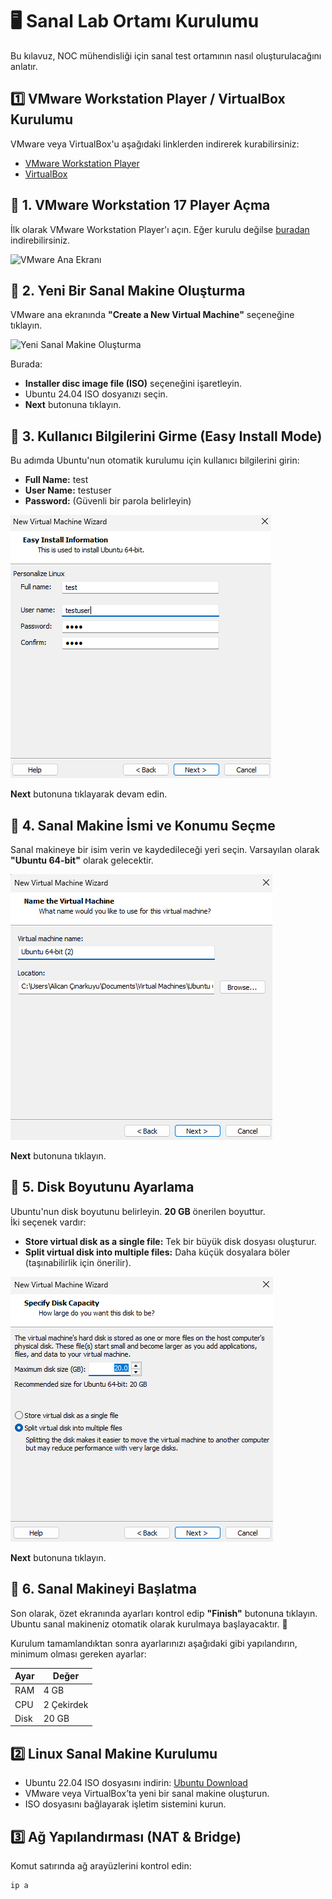 # 🖥️ Sanal Lab Ortamı Kurulumu

Bu kılavuz, NOC mühendisliği için sanal test ortamının nasıl oluşturulacağını anlatır.

## 1️⃣ VMware Workstation Player / VirtualBox Kurulumu
VMware veya VirtualBox'u aşağıdaki linklerden indirerek kurabilirsiniz:
- [VMware Workstation Player](https://www.vmware.com/products/workstation-player.html)
- [VirtualBox](https://www.virtualbox.org/)

## 📌 **1. VMware Workstation 17 Player Açma**  
İlk olarak VMware Workstation Player'ı açın. Eğer kurulu değilse [buradan](https://www.vmware.com/products/workstation-player.html) indirebilirsiniz.

![VMware Ana Ekranı](images/lab-setup-image0.png)

## 📌 **2. Yeni Bir Sanal Makine Oluşturma**  
VMware ana ekranında **"Create a New Virtual Machine"** seçeneğine tıklayın.

![Yeni Sanal Makine Oluşturma](images/Slab-setup-image1.png)

Burada:
- **Installer disc image file (ISO)** seçeneğini işaretleyin.
- Ubuntu 24.04 ISO dosyanızı seçin.
- **Next** butonuna tıklayın.

## 📌 **3. Kullanıcı Bilgilerini Girme (Easy Install Mode)**  
Bu adımda Ubuntu'nun otomatik kurulumu için kullanıcı bilgilerini girin:

- **Full Name:** test  
- **User Name:** testuser  
- **Password:** (Güvenli bir parola belirleyin)  

![Kullanıcı Bilgileri](images/lab-setup-image2.png)

**Next** butonuna tıklayarak devam edin.

## 📌 **4. Sanal Makine İsmi ve Konumu Seçme**  
Sanal makineye bir isim verin ve kaydedileceği yeri seçin. Varsayılan olarak **"Ubuntu 64-bit"** olarak gelecektir. 

![Sanal Makine Adı](images/lab-setup-image3.png)

**Next** butonuna tıklayın.

## 📌 **5. Disk Boyutunu Ayarlama**  
Ubuntu'nun disk boyutunu belirleyin. **20 GB** önerilen boyuttur.  
İki seçenek vardır:
- **Store virtual disk as a single file:** Tek bir büyük disk dosyası oluşturur.
- **Split virtual disk into multiple files:** Daha küçük dosyalara böler (taşınabilirlik için önerilir).

![Disk Boyutu Ayarı](images/lab-setup-image4.png)

**Next** butonuna tıklayın.

## 📌 **6. Sanal Makineyi Başlatma**  
Son olarak, özet ekranında ayarları kontrol edip **"Finish"** butonuna tıklayın.  
Ubuntu sanal makineniz otomatik olarak kurulmaya başlayacaktır. 🎉  



Kurulum tamamlandıktan sonra ayarlarınızı aşağıdaki gibi yapılandırın, minimum olması gereken ayarlar:

| Ayar | Değer |
|------|-------|
| RAM  | 4 GB |
| CPU  | 2 Çekirdek |
| Disk | 20 GB |

## 2️⃣ Linux Sanal Makine Kurulumu
- Ubuntu 22.04 ISO dosyasını indirin: [Ubuntu Download](https://ubuntu.com/download)
- VMware veya VirtualBox’ta yeni bir sanal makine oluşturun.
- ISO dosyasını bağlayarak işletim sistemini kurun.

## 3️⃣ Ağ Yapılandırması (NAT & Bridge)
Komut satırında ağ arayüzlerini kontrol edin:
```bash
ip a
```

